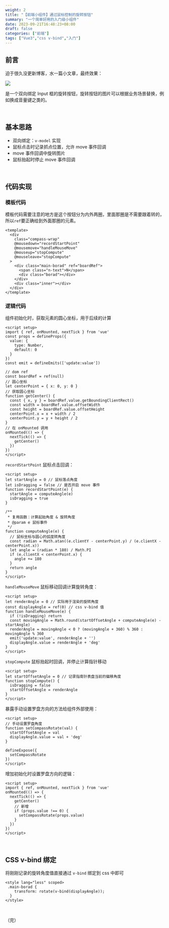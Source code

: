 ```yaml
---
weight: 2
title: "【前端小组件】通过鼠标控制的旋转按钮"
summary: "一个简单好用的入门级小组件"
date: 2023-09-21T16:48:23+08:00
draft: false
categories: ["前端"]
tags: ["Vue3","css v-bind","入门"]
---
```


## 前言

迫于很久没更新博客，水一篇小文章，最终效果：

![](https://wumanhoblogimg.obs.cn-south-1.myhuaweicloud.com/images/compass.gif)

是一个双向绑定 Input 框的旋转按钮，旋转按钮的图片可以根据业务场景替换，例如换成音量键之类的。

&nbsp;

## 基本思路

* 双向绑定：`v-model` 实现
* 鼠标点击时记录抓点位置，允许 move 事件回调
* move 事件回调中旋转图片
* 鼠标抬起时停止 move 事件回调

&nbsp;

## 代码实现



### 模板代码

模板代码需要注意的地方是这个按钮分为内外两圈，里面那圈是不需要跟着转的，所以`ref`要正确给到外面那圈的元素。

```vue
<template>
  <div
    class="compass-wrap"
    @mousedown="recordStartPoint"
    @mousemove="handleMouseMove"
    @mouseup="stopCompute"
    @mouseleave="stopCompute"
  >
    <div class="main-borad" ref="boardRef">
      <span class="n-text">N</span>
      <div class="borad"></div>
    </div>
    <div class="inner"></div>
  </div>
</template>
```



### 逻辑代码

组件初始化时，获取元素的圆心坐标，用于后续的计算

```vue
<script setup>
import { ref, onMounted, nextTick } from 'vue'
const props = defineProps({
  value: {
    type: Number,
    default: 0
  }
})
const emit = defineEmits(['update:value'])

// dom ref  
const boardRef = ref(null)
// 圆心坐标
let centerPoint = { x: 0, y: 0 }
// 获取圆心坐标
function getCenter() {
  const { x, y } = boardRef.value.getBoundingClientRect()
  const width = boardRef.value.offsetWidth
  const height = boardRef.value.offsetHeight
  centerPoint.x = x + width / 2
  centerPoint.y = y + height / 2
}
// 在 onMounted 调用
onMounted(() => {
  nextTick(() => {
    getCenter()
  })
})  
</script>
```

`recordStartPoint` 鼠标点击回调：

```vue
<script setup>
let startAngle = 0 // 鼠标落点角度
let isDragging = false // 是否开启 move 事件
function recordStartPoint(e) {
  startAngle = computeAngle(e)
  isDragging = true
}
  
/**
 * 复用函数：计算起始角度 & 旋转角度
 * @param e 鼠标事件
 */
function computeAngle(e) {
  // 鼠标坐标与圆心的弧度转角度
  const radian = Math.atan((e.clientY - centerPoint.y) / (e.clientX - centerPoint.x))
  let angle = (radian * 180) / Math.PI
  if (e.clientX < centerPoint.x) {
    angle += 180
  }
  return angle
}  
</script>
```

`handleMouseMove` 鼠标移动回调计算旋转角度：

```vue
<script setup>
let renderAngle = 0 // 实际用于渲染的旋转角度
const displayAngle = ref(0) // css v-bind 值
function handleMouseMove(e) {
  if (!isDragging) return
  const movingAngle = Math.round(startOffsetAngle + computeAngle(e) - startAngle)
  renderAngle = movingAngle < 0 ? (movingAngle + 360) % 360 : movingAngle % 360
  emit('update:value', renderAngle + '')
  displayAngle.value = renderAngle + 'deg'
}
</script>
```

`stopCompute` 鼠标抬起时回调，并停止计算指针移动

```vue
<script setup>
let startOffsetAngle = 0 // 记录指南针表盘当前的偏移角度
function stopCompute() {
  isDragging = false
  startOffsetAngle = renderAngle
}
</script>
```

暴露手动设置罗盘方向的方法给组件外部使用：

```vue
<script setup>
// 手动设置罗盘角度
function setCompassRotate(val) {
  startOffsetAngle = val
  displayAngle.value = val + 'deg'
}

defineExpose({
  setCompassRotate
})
</script>
```

增加初始化时设置罗盘方向的逻辑：

```vue
<script setup>
import { ref, onMounted, nextTick } from 'vue'
onMounted(() => {
  nextTick(() => {
    getCenter()
    // 新增
    if (props.value !== 0) {
      setCompassRotate(props.value)
    }
  })
})
</script>
```

&nbsp;

## CSS v-bind 绑定

将刚刚记录的旋转角度值直接通过 `v-bind` 绑定到 css 中即可

```vue
<style lang="less" scoped>
 .main-borad {
    transform: rotate(v-bind(displayAngle));
  }  
</style>
```

&nbsp;

（完）
